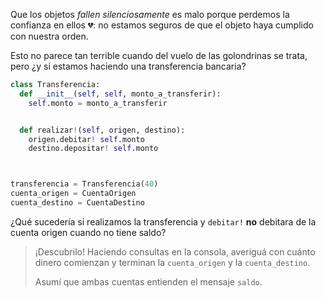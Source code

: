 Que los objetos _fallen silenciosamente_ es malo porque perdemos la confianza en ellos :broken_heart:: no estamos seguros de que el objeto haya cumplido con nuestra orden.

Esto no parece tan terrible cuando del vuelo de las golondrinas se trata, pero ¿y si estamos haciendo una transferencia bancaria?

```python
class Transferencia:
  def __init__(self, self, monto_a_transferir):
    self.monto = monto_a_transferir


  def realizar!(self, origen, destino):
    origen.debitar! self.monto
    destino.depositar! self.monto



transferencia = Transferencia(40)
cuenta_origen = CuentaOrigen
cuenta_destino = CuentaDestino

```

¿Qué sucedería si realizamos la transferencia y `debitar!` **no** debitara de la cuenta origen cuando no tiene saldo?

> ¡Descubrilo! Haciendo consultas en la consola, averiguá con cuánto dinero comienzan y terminan la `cuenta_origen` y la `cuenta_destino`.
>
> Asumí que ambas cuentas entienden el mensaje `saldo`.

